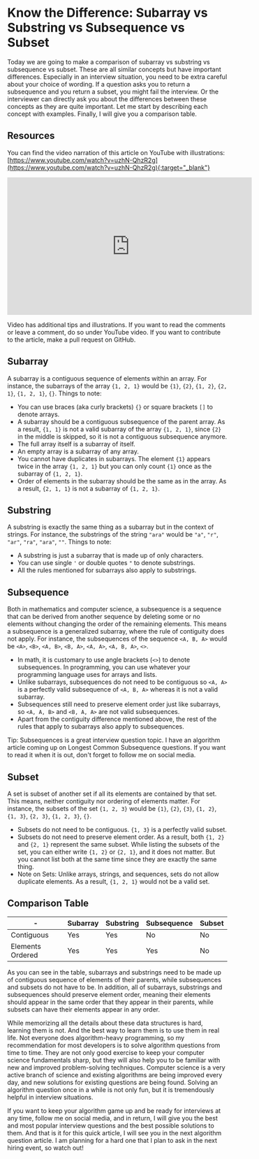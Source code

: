 # Know the Difference: Subarray vs Substring vs Subsequence vs Subset
Today we are going to make a comparison of subarray vs substring vs subsequence vs subset. These are all similar concepts but have important differences. Especially in an interview situation, you need to be extra careful about your choice of wording. If a question asks you to return a subsequence and you return a subset, you might fail the interview. Or the interviewer can directly ask you about the differences between these concepts as they are quite important. Let me start by describing each concept with examples. Finally, I will give you a comparison table.

## Resources
You can find the video narration of this article on YouTube with illustrations: [https://www.youtube.com/watch?v=uzhN-QhzR2g](https://www.youtube.com/watch?v=uzhN-QhzR2g){:target="_blank"}

<iframe width="560" height="315" src="https://www.youtube.com/embed/uzhN-QhzR2g" frameborder="0" allow="accelerometer; autoplay; encrypted-media; gyroscope; picture-in-picture" allowfullscreen></iframe>

Video has additional tips and illustrations. If you want to read the comments or leave a comment, do so under YouTube video. If you want to contribute to the article, make a pull request on GitHub.

## Subarray
A subarray is a contiguous sequence of elements within an array. For instance, the subarrays of the array `{1, 2, 1}` would be `{1}`, `{2}`, `{1, 2}`, `{2, 1}`, `{1, 2, 1}`, `{}`. Things to note:
* You can use braces (aka curly brackets) `{}` or square brackets `[]` to denote arrays.
* A subarray should be a contiguous subsequence of the parent array. As a result, `{1, 1}` is not a valid subarray of the array `{1, 2, 1}`, since `{2}` in the middle is skipped, so it is not a contiguous subsequence anymore.
* The full array itself is a subarray of itself.
* An empty array is a subarray of any array.
* You cannot have duplicates in subarrays. The element `{1}` appears twice in the array `{1, 2, 1}` but you can only count `{1}` once as the subarray of `{1, 2, 1}`.
* Order of elements in the subarray should be the same as in the array. As a result, `{2, 1, 1}` is not a subarray of `{1, 2, 1}`.

## Substring
A substring is exactly the same thing as a subarray but in the context of strings. For instance, the substrings of the string `"ara"` would be `"a"`, `"r"`, `"ar"`, `"ra"`, `"ara"`, `""`. Things to note:
* A substring is just a subarray that is made up of only characters.
* You can use single `'` or double quotes `"` to denote substrings.
* All the rules mentioned for subarrays also apply to substrings.

## Subsequence
Both in mathematics and computer science, a subsequence is a sequence that can be derived from another sequence by deleting some or no elements without changing the order of the remaining elements. This means a subsequence is a generalized subarray, where the rule of contiguity does not apply. For instance, the subsequences of the sequence `<A, B, A>` would be `<A>`, `<B>`, `<A, B>`, `<B, A>`, `<A, A>`, `<A, B, A>`, `<>`.
* In math, it is customary to use angle brackets (`<>`) to denote subsequences. In programming, you can use whatever your programming language uses for arrays and lists.
* Unlike subarrays, subsequences do not need to be contiguous so `<A, A>` is a perfectly valid subsequence of `<A, B, A>` whereas it is not a valid subarray.
* Subsequences still need to preserve element order just like subarrays, so `<A, A, B>` and `<B, A, A>` are not valid subsequences.
* Apart from the contiguity difference mentioned above, the rest of the rules that apply to subarrays also apply to subsequences.

Tip: Subsequences is a great interview question topic. I have an algorithm article coming up on Longest Common Subsequence questions. If you want to read it when it is out, don't forget to follow me on social media.

## Subset
A set is subset of another set if all its elements are contained by that set. This means, neither contiguity nor ordering of elements matter. For instance, the subsets of the set `{1, 2, 3}` would be `{1}`, `{2}`, `{3}`, `{1, 2}`, `{1, 3}`, `{2, 3}`, `{1, 2, 3}`, `{}`.
* Subsets do not need to be contiguous. `{1, 3}` is a perfectly valid subset.
* Subsets do not need to preserve element order. As a result, both `{1, 2}` and `{2, 1}` represent the same subset. While listing the subsets of the set, you can either write `{1, 2}` or `{2, 1}`, and it does not matter. But you cannot list both at the same time since they are exactly the same thing.
* Note on Sets: Unlike arrays, strings, and sequences, sets do not allow duplicate elements. As a result, `{1, 2, 1}` would not be a valid set.

## Comparison Table
-|Subarray|Substring|Subsequence|Subset
---|---|---|---|---
Contiguous|Yes|Yes|No|No
Elements Ordered|Yes|Yes|Yes|No

As you can see in the table, subarrays and substrings need to be made up of contiguous sequence of elements of their parents, while subsequences and subsets do not have to be. In addition, all of subarrays, substrings and subsequences should preserve element order, meaning their elements should appear in the same order that they appear in their parents, while subsets can have their elements appear in any order.

While memorizing all the details about these data structures is hard, learning them is not. And the best way to learn them is to use them in real life. Not everyone does algorithm-heavy programming, so my recommendation for most developers is to solve algorithm questions from time to time. They are not only good exercise to keep your computer science fundamentals sharp, but they will also help you to be familiar with new and improved problem-solving techniques. Computer science is a very active branch of science and existing algorithms are being improved every day, and new solutions for existing questions are being found. Solving an algorithm question once in a while is not only fun, but it is tremendously helpful in interview situations.

If you want to keep your algorithm game up and be ready for interviews at any time, follow me on social media, and in return, I will give you the best and most popular interview questions and the best possible solutions to them. And that is it for this quick article, I will see you in the next algorithm question article. I am planning for a hard one that I plan to ask in the next hiring event, so watch out!
